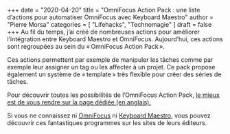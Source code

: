 +++
date        = "2020-04-20"
title       = "OmniFocus Action Pack : une liste d’actions pour automatiser OmniFocus avec Keyboard Maestro"
author      = "Pierre Morsa"
categories  = [ "Lifehacks", "Technomagie" ]
draft       = false
+++
Au fil du temps, j’ai créé de nombreuses actions pour améliorer l’intégration entre Keyboard Maestro et OmniFocus. Aujourd’hui, ces actions sont regroupées au sein du « OmniFocus Action Pack ».

Ces actions permettent par exemple de manipuler les tâches comme par exemple leur assigner un tag ou les affecter à un projet. Ce pack propose également un système de « template » très flexible pour créer des séries de tâches.

Pour découvrir toutes les possibilités de l’OmniFocus Action Pack, [le mieux est de vous rendre sur la page dédiée (en anglais).](/mac-automation/omnifocus-action-pack-for-keyboard-maestro/)

Si vous ne connaissez ni [OmniFocus](https://www.omnigroup.com/applications/omnifocus/) ni [Keyboard Maestro](https://www.keyboardmaestro.com/main/), vous pouvez découvrir ces fantastiques programmes sur les sites de leurs éditeurs.